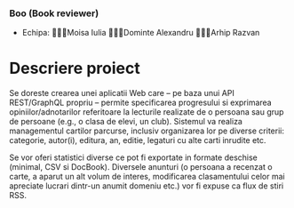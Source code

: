### Boo (Book reviewer)
* Echipa: 👩🏼‍💻Moisa Iulia 👨🏻‍💻Dominte Alexandru 👨🏽‍💻Arhip Razvan
# Descriere proiect
Se doreste crearea unei aplicatii Web care – pe baza unui API REST/GraphQL propriu – permite specificarea progresului si exprimarea opiniilor/adnotarilor referitoare la lecturile realizate de o persoana sau grup de persoane (e.g., o clasa de elevi, un club). Sistemul va realiza managementul cartilor parcurse, inclusiv organizarea lor pe diverse criterii: categorie, autor(i), editura, an, editie, legaturi cu alte carti inrudite etc.


Se vor oferi statistici diverse ce pot fi exportate in formate deschise (minimal, CSV si DocBook). Diversele anunturi (o persoana a recenzat o carte, a aparut un alt volum de interes, modificarea clasamentului celor mai apreciate lucrari dintr-un anumit domeniu etc.) vor fi expuse ca flux de stiri RSS.
